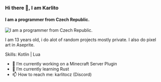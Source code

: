 ### Hi there 👋, I am Karlito
#### I am a programmer from Czech Republic.
![I am a programmer from Czech Republic.](https://cdn.discordapp.com/attachments/1097846368724328588/1223232440894492763/Sprite-0004-export.png?ex=66191afc&is=6606a5fc&hm=9598758d361c1e9b07c82679ca293e92fa1c392e9e0703c43f1cada62a159215&)

I am 13 years old, i do alot of random projects mostly private. I also do pixel art in Aseprite.

Skills: Kotlin | Lua

- 🔭 I’m currently working on a Minecraft Server Plugin 
- 🌱 I’m currently learning Rust 
- 📫 How to reach me: karlitocz (Discord) 




